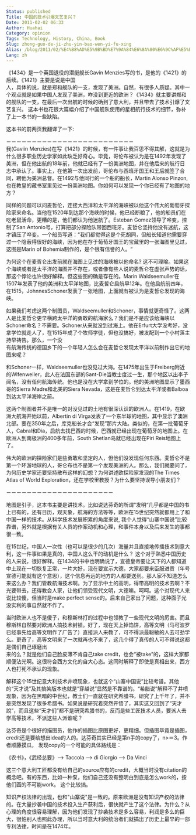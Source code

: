 ```yaml
---
Status: published
Title: 中国的技术引爆文艺复兴？
Date: 2011-02-02 06:33
Author: Huahai
Category: opinion
Tags: Technology, History, China, Book
Slug: zhong-guo-de-ji-zhu-yin-bao-wen-yi-fu-xing
Alias: /blog/2011/02/%E4%B8%AD%E5%9B%BD%E7%9A%84%E6%8A%80%E6%9C%AF%E5%BC%95%E7%88%86%E6%96%87%E8%89%BA%E5%A4%8D%E5%85%B4%EF%BC%9F
Lang: zh
---
```


《1434》是一个英国退役的潜艇舰长Gavin Menzies写的书，是他的《1421》的后续。《1421》主要是说是中国  
人，具体的说，就是郑和舰队的一支，发现了美洲。自然，有很多人质疑。其中一个观点就是如果中国人发现了美洲，咋没到更近的欧洲？《1434》就主要讲郑和的舰队的一支，在最后一次出航的时候的确到了意大利，并且带去了技术引爆了文艺复兴。 这本书也花很大篇幅介绍了中国舰队使用的星相航行技术的细节，弥补了上一本书的一些缺陷。

这本书的前两页我翻译了一下:

－－－－－－－－－－－－－－－－－－－－－－－－－  
我(Gaviin Menzies)在写《1421》的时候，有一件事让我百思不得其解，这就是为什么很多职业历史学家如此缺乏好奇心。毕竟，哥伦布被认为是在1492年发现了美洲，但在他出航的18年前，他就已经有了一份美洲地图，并在他后来的航行日志中承认了。事实上，在他第一次出发前，哥伦布与西班牙国王和王后就签了合同，聘他为美洲总督。在1492与他同行的一个船的船长，Martin Alonso Pinzon,也在教皇的藏书室里见过一份美洲地图。你如何可以发现一个你已经有了地图的地方？

同样的问题可以问麦哲伦，连接大西洋和太平洋的海峡被以他这个伟大的葡萄牙探险家来命名。当他在1520年到达那个海峡的时候，他已经断粮了，他的船员们在吃老鼠活命，更糟的是，他们都认为他迷航了。Esteban Gomez领导了哗变，控制了San Antonio号，打算把部分探险队带回西班牙。麦哲仑坚持他没有迷航，这才镇压了哗变。一个船员写道：“我们都觉得这是个死胡同，但船长知道他需要穿过一个隐蔽得很好的海峡，因为他在存于葡萄牙国王的宝藏里的一张海图里见过，这图是Marin of Bohemia制作的，是个很有信誉的人。“

为何这个在麦哲仑出发前就在海图上见过的海峡被以他命名? 这不可理喻。如果这个海峡或者是太平洋的海图并不存在，或者像有些人说的麦哲仑在虚张声势的话，那这个悖论也许很好解释。但这些图的确是存在的。Marin Waldseemuller在1507年发表了他的美洲和太平洋地图，比麦哲仑启航早12年。在他启航前四年，在1515，JohnnesSchoner发表了一张地图，上面就有被认为是麦哲仑发现的海峡。

如果我们考虑这两个制图员，Waldseemuller和Schoner，事情就更奇怪了。这两人是比麦哲仑更早横跨太平洋的勇敢的航海家么？我们是不是应该给海峡以Schoner命名？不需要。Schoner从来就没到过海上。他在Erfurt大学没考好，没拿学位就走人了，在1515年成了个牧师学徒，但也没搞好，被发配到一个小村落主持早祷告。那么，一个没  
有航海传统的德国乡下的一个年轻人怎么会在麦哲仑发现太平洋以前制作出它的地图来呢？

和Schoner一样，Waldseemuller也没见过大海。在1475年出生于Freiberg附近的Wlfenweiler，此人在法国东部的Sant-Die当教士度过一生，那个地区以出李子闻名，没有任何航海传统。他也是没在大学拿到学位的。他的美洲地图显示了墨西哥的Sierra Madre和北美的Siera Nevada，这是在麦哲仑到达太平洋或者Balboa到达太平洋海岸之前。

这两个制图者并不是唯一的对没见过的土地有很深认识的欧洲人。在1419，在欧洲大航海开始以前，Albertin di Virga发表了一个东半球的地图，其中显示了澳洲北部。要在350年之后，库克船长才会“发现”那片大陆。类似的，在第一批葡萄牙人，Cabral和Dia，启航去找巴西的时候，巴西就已经出现在葡萄牙的地图上。在欧洲人到南极洲的400多年前，South Shetlan岛就已经出现在Piri Reis地图上了。

伟大的欧洲的探险家们是些勇敢和坚定的人，但他们没发现任何东西。麦哲仑不是第一个环游地球的人，哥仑布也不是第一个发现美洲的人。那么，我们就要问了，为何历史学家还要坚持散布这样的幻想？为何讲述欧探险家发现的The Times Atlas of World Exploration，还在学校里教授？为什么要坚持误导小朋友们？

－－－－－－－－－－－－－－－－－－－－－

地图是引子，这本书主要是讲技术。比如说达芬奇的所谓”发明“几乎都是中国的书上已有的，还有日历，观天象，航海的方法等等，欧洲在15世纪突然就都用上了和中国一样的技术。从科学技术发展积累的角度来说, 我个人觉得“山寨中国说”比较靠谱，另外就是根据有关人员的作案动机和心理，和事件本身以及后来发生的事都很一致。

在15世纪，中国人一次性（也可以是很少的几次）海量并且直接地传播技术到意大利，这一件事如果是真的，中国人这么干的动机是什么？ 这个对于熟悉中国历史的人来说，很好解释。在1434的书中也明确说了，宣德皇帝要让天下的人都知道中土现在一切恢复正常，一片大好，现在要宣示大德，大家都要来臣服进贡（年号宣德可能就有这个意思），这个信息再远的地方的人都要送到。那人家不知道怎么来这么办？我们管教航海技术啊。为了显示中土的高明，得带高明的技术去啊？不光要带去，还得教会人家，让他们领受现代文明，大德嘛。呵呵。这个对现代人来说比较傻，但当时是make perfect sense的。后来自己家出了问题，这种面子光没实利的事自然就不作了。

当时欧洲人也不是傻子，和穆斯林打的过程中也领教了一些现代文明的厉害。而且穆斯林自然要对欧洲人搞技术封锁。好了，现在天上掉馅饼，高等文明（马可波罗已经事先给高等文明作了广告了）直接派人来教了，可不得派最聪敏的人去可劲学么。更奇了，高等文明来了一次就再也不来了，这几个得了真传的人可不得说这都是偶们自己琢磨出  
来的么？就是他们自己脸皮薄不肯自己take credit，也会“被take”的，这样大家都顺便沾光啊。这很符合西方文化的自大心态。这同时解释了即使是真相出来，西方人也打死不承认的现象。

解释这个15世纪意大利技术井喷现象，也就这个“山寨中国说”比较考谱。其他的“天才说”及其搞笑版本也就是”穿越说”显然是不靠谱的。“希腊说”解释不了井喷现象，因为在黑暗的中世纪，教士们一直就在研究希腊书，研究了上千年了，并不是突然发现了很多希腊书。如果说是研究着突然开悟了，其实这又回到了“天才說”，而且这些“天才们”都不是研究希腊书的，反而是些工匠技术人员，要派人去学高等技术，不派这些人派谁呢？

达芬奇是个很好的描图员，他作的插图比原图更好，更精细。但插图毕竟是插图，credit还是要给想出idea的人的。达芬奇其实已经是第n手的copy了，n&gt;＝3。作者顺藤摸瓜， 发现copy的一个可能的具体路线是：  

《农书》，《武经总要》--> Taccola --> di Giorgio --> Da Vinci 

这三个意大利工匠都没有给自己的source应有的credit，大概当时没有citation的概念吧。有的东西，比如一种泵，他们自己还没有整明白到底是怎么work的，按他们画的不可能work。 这个比较搞。

知识产权法律的出现，也和"山寨说"是一致的。原来欧洲是没有知识产权的法律的。在大量抄袭中国的技术投入生产获利后，很快就产生了这个法律。为什么？从心理的角度很容易理解，因为他们发现了抄袭技术是多么容易，利润是多么的巨大，很怕别人也照此办理，所以当时意大利的统治者们就搞出了历史上最早的一部专利法律，时间是在1474年。
